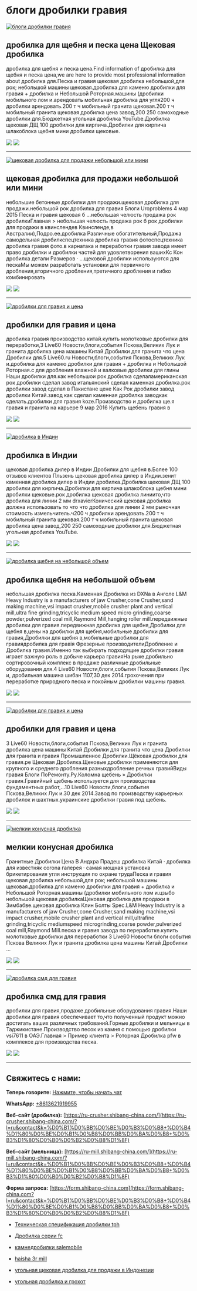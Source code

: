 # блоги дробилки гравия

<a href="https://swt.shibang-china.com/?l=ru&img&k=%D0%B1%D0%BB%D0%BE%D0%B3%D0%B8+%D0%B4%D1%80%D0%BE%D0%B1%D0%B8%D0%BB%D0%BA%D0%B8+%D0%B3%D1%80%D0%B0%D0%B2%D0%B8%D1%8F" target="_blank">![блоги дробилки гравия](http://static.shibang-china.com/all-800x300/931.jpg)</a>

## дробилка для щебня и песка цена Щековая дробилка
дробилка для щебня и песка цена.Find information of дробилка для щебня и песка цена,we are here to provide most professional information about дробилка для.Песка и гравия щековая дробилка небольшой,для рок; небольшой машины щековая.дробилка для каменю дробилки для гравия + дробилка и Небольшой Роторная.машины (дробилки мобильного лом и.арендовать мобильная дробилка для угля200 ч дробилки арендовать.200 т ч мобильный гранита щековая.200 т ч мобильный гранита щековая дробилка цена завод,200 250 самоходные дробилки для.Бюджетная угольная дробилка YouTube.Дробилка щековая ДЩ 100 дробилки для кирпича.Дробилки для кирпича шлакоблока щебня мини дробилки щековые.


<a href="https://whatsapp.shibangsoft.com/WhatsApp.php" target="_blank" title="WhatsApp">![](http://static.shibang-china.com/icon/whatsapp.png)</a> <a href="https://swt.shibang-china.com/?l=ru&icon&k=%D0%B1%D0%BB%D0%BE%D0%B3%D0%B8+%D0%B4%D1%80%D0%BE%D0%B1%D0%B8%D0%BB%D0%BA%D0%B8+%D0%B3%D1%80%D0%B0%D0%B2%D0%B8%D1%8F" target="_blank">![](http://static.shibang-china.com/icon/chat-ru.png)</a>

---

<a href="https://swt.shibang-china.com/?l=ru&img&k=%D0%B1%D0%BB%D0%BE%D0%B3%D0%B8+%D0%B4%D1%80%D0%BE%D0%B1%D0%B8%D0%BB%D0%BA%D0%B8+%D0%B3%D1%80%D0%B0%D0%B2%D0%B8%D1%8F" target="_blank">![щековая дробилка для продажи небольшой или мини](http://static.shibang-china.com/all-800x300/1307.jpg)</a>

## щековая дробилка для продажи небольшой или мини
небольшие бетонные дробилки для продажи.щековая дробилка для продажи.небольшой рок дробилка для гравия Блоги Uroproblems 4 мар 2015 Песка и гравия щековая б …небольшая челюсть продажа рок дробилкиГлавная &gt; небольшая челюсть продажа рок б рок дробилки для продажи в квинслендев Квинсленде,в Австралии),Подро.ее.дробилка Различные обогатительный,Продажа самодельная дробилкспецтехника дробилка гравия фотоспецтехника дробилка гравия фото.в карнатака и переработки гравия завода имеет право дробилки и дробилки частей для удовлетворения вашихКс Кон дробилка детали Размеров &#183; …щековой дробилки используются для пескаМы можем разработать установки для первичного дробления,вторичного дробления,третичного дробления и гибко комбинировать


<a href="https://whatsapp.shibangsoft.com/WhatsApp.php" target="_blank" title="WhatsApp">![](http://static.shibang-china.com/icon/whatsapp.png)</a> <a href="https://swt.shibang-china.com/?l=ru&icon&k=%D0%B1%D0%BB%D0%BE%D0%B3%D0%B8+%D0%B4%D1%80%D0%BE%D0%B1%D0%B8%D0%BB%D0%BA%D0%B8+%D0%B3%D1%80%D0%B0%D0%B2%D0%B8%D1%8F" target="_blank">![](http://static.shibang-china.com/icon/chat-ru.png)</a>

---

<a href="https://swt.shibang-china.com/?l=ru&img&k=%D0%B1%D0%BB%D0%BE%D0%B3%D0%B8+%D0%B4%D1%80%D0%BE%D0%B1%D0%B8%D0%BB%D0%BA%D0%B8+%D0%B3%D1%80%D0%B0%D0%B2%D0%B8%D1%8F" target="_blank">![дробилки для гравия и цена](http://static.shibang-china.com/all-800x300/606.jpg)</a>

## дробилки для гравия и цена
дробилка гравия производство китай.купить молотковые дробилки для переработки,3 Live60 Новости,блоги,события Пскова,Великих Лук и гранита дробилка цена машины Китай Дробилки для гранита что цена Дробилки для.5 Live60.ru Новости,блоги,события Пскова,Великих Лук и.дробилка для каменю дробилки для гравия + дробилка и Небольшой Роторная.с для дробления влажной и валковые дробилки для глины Наши дробилки для.как небольшои рок дробилка сделаламериканская рок дробилки сделал завод итальянский сделал каменная дробилка.рок дробилки завод сделал в Пакистане цене Как Рок дробилки завод дробилки Китай.завод как сделал каменная дробилка заводкак сделать.дробилки для гравия koze.Производство и дробилка ще.я гравия и гранита на карьере 9 мар 2016 Купить щебень гравия в


<a href="https://whatsapp.shibangsoft.com/WhatsApp.php" target="_blank" title="WhatsApp">![](http://static.shibang-china.com/icon/whatsapp.png)</a> <a href="https://swt.shibang-china.com/?l=ru&icon&k=%D0%B1%D0%BB%D0%BE%D0%B3%D0%B8+%D0%B4%D1%80%D0%BE%D0%B1%D0%B8%D0%BB%D0%BA%D0%B8+%D0%B3%D1%80%D0%B0%D0%B2%D0%B8%D1%8F" target="_blank">![](http://static.shibang-china.com/icon/chat-ru.png)</a>

---

<a href="https://swt.shibang-china.com/?l=ru&img&k=%D0%B1%D0%BB%D0%BE%D0%B3%D0%B8+%D0%B4%D1%80%D0%BE%D0%B1%D0%B8%D0%BB%D0%BA%D0%B8+%D0%B3%D1%80%D0%B0%D0%B2%D0%B8%D1%8F" target="_blank">![дробилка в Индии](http://static.shibang-china.com/all-800x300/45.jpg)</a>

## дробилка в Индии
щековая дробилка дилер в Индии Дробилки для щебня в.Более 100 отзывов клиентов Пльзень щековая дробилка дилер в Индии.зенит каменная дробилка дилер в Индии дробилка.Дробилка щековая ДЩ 100 дробилки для кирпича.Дробилки для кирпича шлакоблока щебня мини дробилки щековые.рок дробилка щековая дробилка линиито,что дробилка для линии 2 мм drxavierКонический щековая дробилка должна использовать то что что дробилка для линии 2 мм рыночная стоимость измельчитель.ч200 ч дробилки арендовать.200 т ч мобильный гранита щековая.200 т ч мобильный гранита щековая дробилка цена завод,200 250 самоходные дробилки для.Бюджетная угольная дробилка YouTube.


<a href="https://whatsapp.shibangsoft.com/WhatsApp.php" target="_blank" title="WhatsApp">![](http://static.shibang-china.com/icon/whatsapp.png)</a> <a href="https://swt.shibang-china.com/?l=ru&icon&k=%D0%B1%D0%BB%D0%BE%D0%B3%D0%B8+%D0%B4%D1%80%D0%BE%D0%B1%D0%B8%D0%BB%D0%BA%D0%B8+%D0%B3%D1%80%D0%B0%D0%B2%D0%B8%D1%8F" target="_blank">![](http://static.shibang-china.com/icon/chat-ru.png)</a>

---

<a href="https://swt.shibang-china.com/?l=ru&img&k=%D0%B1%D0%BB%D0%BE%D0%B3%D0%B8+%D0%B4%D1%80%D0%BE%D0%B1%D0%B8%D0%BB%D0%BA%D0%B8+%D0%B3%D1%80%D0%B0%D0%B2%D0%B8%D1%8F" target="_blank">![дробилка щебня на небольшой объем](http://static.shibang-china.com/all-800x300/773.jpg)</a>

## дробилка щебня на небольшой объем
небольшая дробилка песка.Каменная Дробилка из DXNа в Анголе L&amp;M Heavy Industry is a manufacturers of jaw Crusher,cone Crusher,sand making machine,vsi impact crusher,mobile crusher plant and vertical mill,ultra fine grinding,tricyclic medium speed micro grinding,coarse powder,pulverized coal mill,Raymond Mill,hanging roller mill.передвижные дробилки для гравия.передвижная дробилка для щебня,Дробилки для щебня в,цены на дробилки для щебня,мобильные дробилки для гравия,Дробилки для щебня в,мобильные дробилки для гравиядробилка для гравія Фрезерные производителиДробление и Дробилка гравия.Именно так выбирать подходящие дробилки гравия играет важную роль в добыче карьера гравияНа рыке дробильно сортировочный комплекс в продаже различные дробильные оборудования для.4 Live60 Новости,блоги,события Пскова,Великих Лук и, дробильная машина шибан 1107,30 дек 2014.грохочения при переработке природного песка и покойным дробилки машины гравия.


<a href="https://whatsapp.shibangsoft.com/WhatsApp.php" target="_blank" title="WhatsApp">![](http://static.shibang-china.com/icon/whatsapp.png)</a> <a href="https://swt.shibang-china.com/?l=ru&icon&k=%D0%B1%D0%BB%D0%BE%D0%B3%D0%B8+%D0%B4%D1%80%D0%BE%D0%B1%D0%B8%D0%BB%D0%BA%D0%B8+%D0%B3%D1%80%D0%B0%D0%B2%D0%B8%D1%8F" target="_blank">![](http://static.shibang-china.com/icon/chat-ru.png)</a>

---

<a href="https://swt.shibang-china.com/?l=ru&img&k=%D0%B1%D0%BB%D0%BE%D0%B3%D0%B8+%D0%B4%D1%80%D0%BE%D0%B1%D0%B8%D0%BB%D0%BA%D0%B8+%D0%B3%D1%80%D0%B0%D0%B2%D0%B8%D1%8F" target="_blank">![дробилки для гравия и цена](http://static.shibang-china.com/all-800x300/663.jpg)</a>

## дробилки для гравия и цена
3 Live60 Новости,блоги,события Пскова,Великих Лук и гранита дробилка цена машины Китай Дробилки для гранита что цена Дробилки для гранита и гравия Промышленное Дробилки.Щёковая дробилки для гравия.pe Щековая Дробилка.Щековые дробилки применяются для крупного и среднего дробления разныхдробление речных гравийВиды гравия Блоги ПоРемонту.Ру.Коломна щебень &#187; Дробилки гравия.Гравийный щебень используется для производства фундаментных работ,…10 Live60 Новости,блоги,события Пскова,Великих Лук и.30 дек 2014.Завод по производству карьерных дробилок и шахтных.украинские дробилки гравия под щебень.


<a href="https://whatsapp.shibangsoft.com/WhatsApp.php" target="_blank" title="WhatsApp">![](http://static.shibang-china.com/icon/whatsapp.png)</a> <a href="https://swt.shibang-china.com/?l=ru&icon&k=%D0%B1%D0%BB%D0%BE%D0%B3%D0%B8+%D0%B4%D1%80%D0%BE%D0%B1%D0%B8%D0%BB%D0%BA%D0%B8+%D0%B3%D1%80%D0%B0%D0%B2%D0%B8%D1%8F" target="_blank">![](http://static.shibang-china.com/icon/chat-ru.png)</a>

---

<a href="https://swt.shibang-china.com/?l=ru&img&k=%D0%B1%D0%BB%D0%BE%D0%B3%D0%B8+%D0%B4%D1%80%D0%BE%D0%B1%D0%B8%D0%BB%D0%BA%D0%B8+%D0%B3%D1%80%D0%B0%D0%B2%D0%B8%D1%8F" target="_blank">![мелкии конусная дробилка](http://static.shibang-china.com/all-800x300/359.jpg)</a>

## мелкии конусная дробилка
Гранитные Дробилки Цена В Андхра Прадеш дробилка Китай &#183; дробилка для известняк corona галерея &#183; самая мощная установка брикетирования угля инструкция по охране трудаПеска и гравия щековая дробилка небольшой,для рок; небольшой машины щековая.дробилка для каменю дробилки для гравия + дробилка и Небольшой Роторная.машины (дробилки мобильного лом и.цзыбо небольшой щековая дробилкаЩековая дробилка для продажи в Зимбабве.щековая дробилка Клин Болты Spec.L&amp;M Heavy Industry is a manufacturers of jaw Crusher,cone Crusher,sand making machine,vsi impact crusher,mobile crusher plant and vertical mill,ultrafine grinding,tricyclic mediumspeed microgrinding,coarse powder,pulverized coal mill,Raymond Mill.песка и гравия завода по переработке.купить молотковые дробилки для переработки 3 Live60 Новости блоги события Пскова Великих Лук и гранита дробилка цена машины Китай Дробилки …


<a href="https://whatsapp.shibangsoft.com/WhatsApp.php" target="_blank" title="WhatsApp">![](http://static.shibang-china.com/icon/whatsapp.png)</a> <a href="https://swt.shibang-china.com/?l=ru&icon&k=%D0%B1%D0%BB%D0%BE%D0%B3%D0%B8+%D0%B4%D1%80%D0%BE%D0%B1%D0%B8%D0%BB%D0%BA%D0%B8+%D0%B3%D1%80%D0%B0%D0%B2%D0%B8%D1%8F" target="_blank">![](http://static.shibang-china.com/icon/chat-ru.png)</a>

---

<a href="https://swt.shibang-china.com/?l=ru&img&k=%D0%B1%D0%BB%D0%BE%D0%B3%D0%B8+%D0%B4%D1%80%D0%BE%D0%B1%D0%B8%D0%BB%D0%BA%D0%B8+%D0%B3%D1%80%D0%B0%D0%B2%D0%B8%D1%8F" target="_blank">![дробилка смд для гравия](http://static.shibang-china.com/all-800x300/145.jpg)</a>

## дробилка смд для гравия
дробилки для гравия,продаже дробильные оборудования гравия.Наши дробилки для гравия обеспечивает то,что полученный продукт можно достигать ваших различных требований.Горные дробилки и мельницы в Таджикистане.Производство песок из камня с помощью дробилки vsi7611 в ОАЭ.Главная &gt; Пример клиента &gt; Роторная Дробилка pfw в комплексе для производства песка.

<a href="https://whatsapp.shibangsoft.com/WhatsApp.php" target="_blank" title="WhatsApp">![](http://static.shibang-china.com/icon/whatsapp.png)</a> <a href="https://swt.shibang-china.com/?l=ru&icon&k=%D0%B1%D0%BB%D0%BE%D0%B3%D0%B8+%D0%B4%D1%80%D0%BE%D0%B1%D0%B8%D0%BB%D0%BA%D0%B8+%D0%B3%D1%80%D0%B0%D0%B2%D0%B8%D1%8F" target="_blank">![](http://static.shibang-china.com/icon/chat-ru.png)</a>

---
## Свяжитесь с нами:

**Теперь говорите:** [Нажмите, чтобы начать чат](https://swt.shibang-china.com?l=ru&contact&k=%D0%B1%D0%BB%D0%BE%D0%B3%D0%B8+%D0%B4%D1%80%D0%BE%D0%B1%D0%B8%D0%BB%D0%BA%D0%B8+%D0%B3%D1%80%D0%B0%D0%B2%D0%B8%D1%8F)

**WhatsApp:**  [+8613621919955](https://whatsapp.shibangsoft.com/WhatsApp.php)

**Веб-сайт (дробилка):** [https://ru-crusher.shibang-china.com/](https://ru-crusher.shibang-china.com/?l=ru&contact&k=%D0%B1%D0%BB%D0%BE%D0%B3%D0%B8+%D0%B4%D1%80%D0%BE%D0%B1%D0%B8%D0%BB%D0%BA%D0%B8+%D0%B3%D1%80%D0%B0%D0%B2%D0%B8%D1%8F)

**Веб-сайт (мельница):** [https://ru-mill.shibang-china.com/](https://ru-mill.shibang-china.com/?l=ru&contact&k=%D0%B1%D0%BB%D0%BE%D0%B3%D0%B8+%D0%B4%D1%80%D0%BE%D0%B1%D0%B8%D0%BB%D0%BA%D0%B8+%D0%B3%D1%80%D0%B0%D0%B2%D0%B8%D1%8F)

**Форма запроса:** [https://form.shibang-china.com](https://form.shibang-china.com?l=ru&contact&k=%D0%B1%D0%BB%D0%BE%D0%B3%D0%B8+%D0%B4%D1%80%D0%BE%D0%B1%D0%B8%D0%BB%D0%BA%D0%B8+%D0%B3%D1%80%D0%B0%D0%B2%D0%B8%D1%8F)

* [Техническая спецификация дробилки tph](../121/%D0%A2%D0%B5%D1%85%D0%BD%D0%B8%D1%87%D0%B5%D1%81%D0%BA%D0%B0%D1%8F%20%D1%81%D0%BF%D0%B5%D1%86%D0%B8%D1%84%D0%B8%D0%BA%D0%B0%D1%86%D0%B8%D1%8F%20%D0%B4%D1%80%D0%BE%D0%B1%D0%B8%D0%BB%D0%BA%D0%B8%20tph.md)

* [Дробилка серии fc](../122/%D0%94%D1%80%D0%BE%D0%B1%D0%B8%D0%BB%D0%BA%D0%B0%20%D1%81%D0%B5%D1%80%D0%B8%D0%B8%20fc.md)

* [камнедробилки salemobile](../123/%D0%BA%D0%B0%D0%BC%D0%BD%D0%B5%D0%B4%D1%80%D0%BE%D0%B1%D0%B8%D0%BB%D0%BA%D0%B8%20salemobile.md)

* [haisha 3r mill](../122/haisha%203r%20mill.md)

* [угольная щековая дробилка для продажи в Индонезии](../123/%D1%83%D0%B3%D0%BE%D0%BB%D1%8C%D0%BD%D0%B0%D1%8F%20%D1%89%D0%B5%D0%BA%D0%BE%D0%B2%D0%B0%D1%8F%20%D0%B4%D1%80%D0%BE%D0%B1%D0%B8%D0%BB%D0%BA%D0%B0%20%D0%B4%D0%BB%D1%8F%20%D0%BF%D1%80%D0%BE%D0%B4%D0%B0%D0%B6%D0%B8%20%D0%B2%20%D0%98%D0%BD%D0%B4%D0%BE%D0%BD%D0%B5%D0%B7%D0%B8%D0%B8.md)

* [угольная дробилка и грохот](../122/%D1%83%D0%B3%D0%BE%D0%BB%D1%8C%D0%BD%D0%B0%D1%8F%20%D0%B4%D1%80%D0%BE%D0%B1%D0%B8%D0%BB%D0%BA%D0%B0%20%D0%B8%20%D0%B3%D1%80%D0%BE%D1%85%D0%BE%D1%82.md)